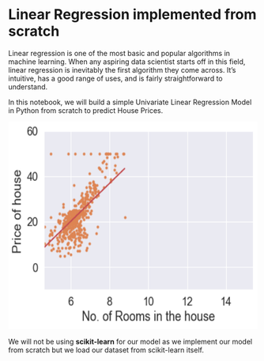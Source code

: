 # Linear Regression implemented from scratch


Linear regression is one of the most basic and popular algorithms in machine learning. When any aspiring data scientist starts off in this field, linear regression is inevitably the first algorithm they come across. It’s intuitive, has a good range of uses, and is fairly straightforward to understand.


In this notebook, we will build a simple Univariate Linear Regression Model in Python from scratch to predict House Prices.

<img src="Linear_regression.png" height="420" width="630">

We will not be using **scikit-learn** for our model as we implement our model from scratch but we load our dataset from scikit-learn itself.